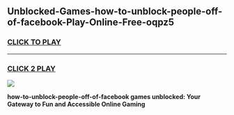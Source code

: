 
## Unblocked-Games-how-to-unblock-people-off-of-facebook-Play-Online-Free-oqpz5
<h3>
<a href="https://premium76.site?title=how-to-unblock-people-off-of-facebook&ref=26A">CLICK TO PLAY</a></h3>
<hr>

<h3>
<a href="https://premium76.site?title=how-to-unblock-people-off-of-facebook&ref=26A">CLICK 2 PLAY</a>
  
</h3>

<a href="https://premium76.site?title=how-to-unblock-people-off-of-facebook&ref=26A"><img src="https://clearcache.store/games.png"></a>


**how-to-unblock-people-off-of-facebook games unblocked: Your Gateway to Fun and Accessible Online Gaming**
